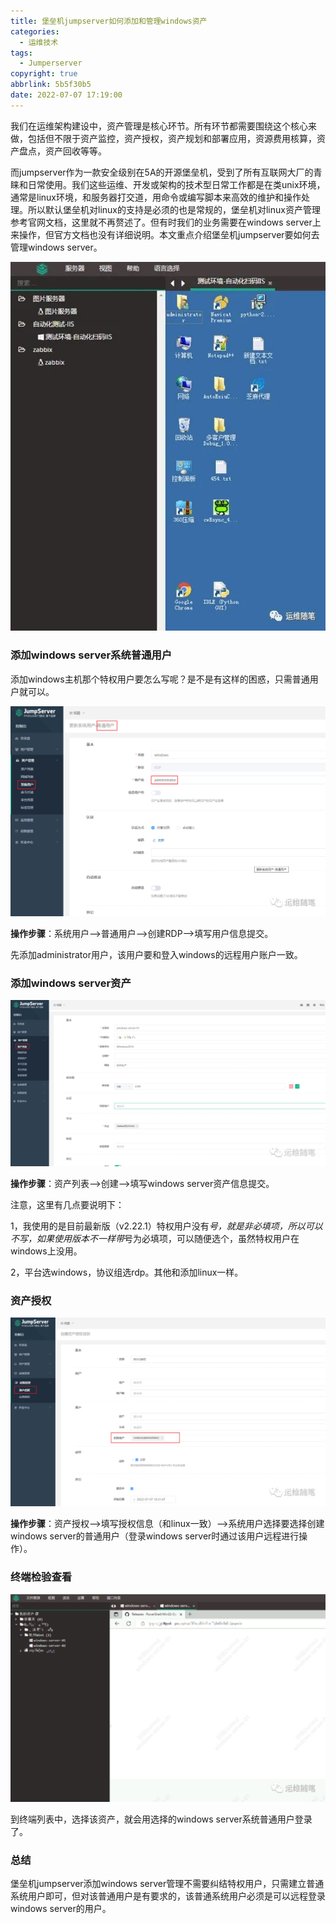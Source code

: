 ```yaml
---
title: 堡垒机jumpserver如何添加和管理windows资产
categories:
  - 运维技术
tags:
  - Jumperserver
copyright: true
abbrlink: 5b5f30b5
date: 2022-07-07 17:19:00
---
```


我们在运维架构建设中，资产管理是核心环节。所有环节都需要围绕这个核心来做，包括但不限于资产监控，资产授权，资产规划和部署应用，资源费用核算，资产盘点，资产回收等等。

而jumpserver作为一款安全级别在5A的开源堡垒机，受到了所有互联网大厂的青睐和日常使用。我们这些运维、开发或架构的技术型日常工作都是在类unix环境，通常是linux环境，和服务器打交道，用命令或编写脚本来高效的维护和操作处理。所以默认堡垒机对linux的支持是必须的也是常规的，堡垒机对linux资产管理参考官网文档，这里就不再赘述了。但有时我们的业务需要在windows  server上来操作，但官方文档也没有详细说明。本文重点介绍堡垒机jumpserver要如何去管理windows  server。

![](堡垒机jumpserver如何添加和管理windows资产/1.jpg)

<!--more-->

### 添加windows  server系统普通用户

添加windows主机那个特权用户要怎么写呢？是不是有这样的困惑，只需普通用户就可以。

![](堡垒机jumpserver如何添加和管理windows资产/2.png)

**操作步骤**：系统用户-->普通用户-->创建RDP-->填写用户信息提交。

先添加administrator用户，该用户要和登入windows的远程用户账户一致。



### 添加windows  server资产

![](堡垒机jumpserver如何添加和管理windows资产/3.png)

**操作步骤**：资产列表-->创建-->填写windows  server资产信息提交。

注意，这里有几点要说明下：

1，我使用的是目前最新版（v2.22.1）特权用户没有*号，就是非必填项，所以可以不写，如果使用版本不一样带*号为必填项，可以随便选个，虽然特权用户在windows上没用。

2，平台选windows，协议组选rdp。其他和添加linux一样。



### 资产授权

![](堡垒机jumpserver如何添加和管理windows资产/4.png)

**操作步骤**：资产授权-->填写授权信息（和linux一致）-->系统用户选择要选择创建windows  server的普通用户（登录windows server时通过该用户远程进行操作）。





### 终端检验查看

![](堡垒机jumpserver如何添加和管理windows资产/5.png)

到终端列表中，选择该资产，就会用选择的windows  server系统普通用户登录了。



### 总结

堡垒机jumpserver添加windows  server管理不需要纠结特权用户，只需建立普通系统用户即可，但对该普通用户是有要求的，该普通系统用户必须是可以远程登录windows  server的用户。
